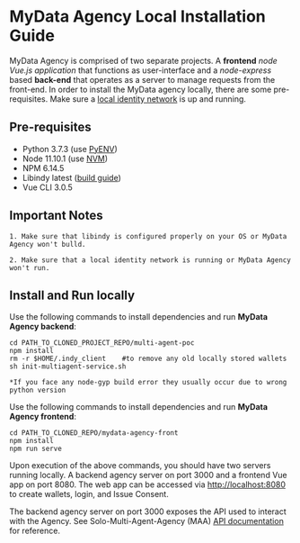 # MyData Agency Local Installation Guide

MyData Agency is comprised of two separate projects. A **frontend** _node Vue.js application_ that functions as user-interface and a _node-express_ based **back-end** that operates as a server to manage requests from the front-end. In order to install the MyData agency locally, there are some pre-requisites. Make sure a [local identity network](https://github.com/sitra-ihan/MyData-Agency/wiki/Identity-Network-Setup) is up and running.


## Pre-requisites

- Python 3.7.3 (use [PyENV](https://github.com/pyenv/pyenv))
- Node 11.10.1 (use [NVM](https://github.com/nvm-sh/nvm))
- NPM 6.14.5
- Libindy latest ([build guide](https://github.com/hyperledger/indy-sdk/tree/master/docs/build-guides))
- Vue CLI 3.0.5

## Important Notes

`1. Make sure that libindy is configured properly on your OS or MyData Agency won't bulld.`

`2. Make sure that a local identity network is running or MyData Agency won't run.`

## Install and Run locally

Use the following commands to install dependencies and run **MyData Agency backend**:

```
cd PATH_TO_CLONED_PROJECT_REPO/multi-agent-poc
npm install
rm -r $HOME/.indy_client    #to remove any old locally stored wallets
sh init-multiagent-service.sh
```

`*If you face any node-gyp build error they usually occur due to wrong python version`

Use the following commands to install dependencies and run **MyData Agency frontend**:

```
cd PATH_TO_CLONED_REPO/mydata-agency-front
npm install
npm run serve
```

Upon execution of the above commands, you should have two servers running locally. A backend agency server on port 3000 and a frontend Vue app on port 8080. The web app can be accessed via [http://localhost:8080](http://localhost:8080) to create wallets, login, and Issue Consent.

The backend agency server on port 3000 exposes the API used to interact with the Agency. See Solo-Multi-Agent-Agency (MAA) [API documentation](https://documenter.getpostman.com/view/3041461/SWE9XFvh?version=latest) for reference.
